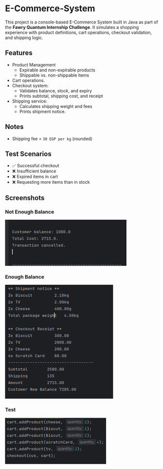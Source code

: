 # E-Commerce-System
This project is a console-based E-Commerce System built in Java as part of the **Fawry Quantum Internship Challenge**. It simulates a shopping experience with product definitions, cart operations, checkout validation, and shipping logic.
##  Features
- Product Management
  - Expirable and non-expirable products
  - Shippable vs. non-shippable items
- Cart operations.
- Checkout system:
  - Validates balance, stock, and expiry
  - Prints subtotal, shipping cost, and receipt
- Shipping service:
  - Calculates shipping weight and fees
  - Prints shipment notice.
## Notes
- Shipping fee = `30 EGP per kg` (rounded)
## Test Scenarios

- ✅ Successful checkout
- ❌ Insufficient balance
- ❌ Expired items in cart
- ❌ Requesting more items than in stock
## Screenshots
### Not Enough Balance
![Not_enough_balance](./Test/Out_With_Balance_1000.png)
### Enough Balance
![Enough_balance](./Test/Out_With_Balance_10000.png)
### Test
![Test](./Test/Testcase.png)

